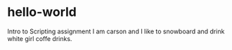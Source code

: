 # hello-world
Intro to Scripting assignment
I am carson and I like to snowboard and drink white girl coffe drinks. 

